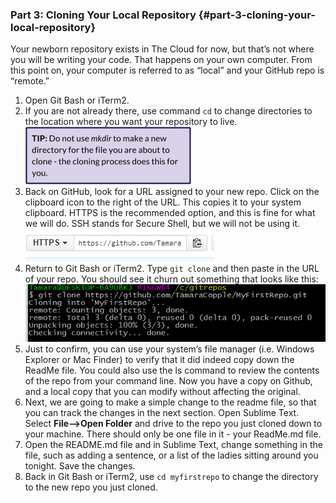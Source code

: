 ### Part 3: Cloning Your Local Repository {#part-3-cloning-your-local-repository}

Your newborn repository exists in The Cloud for now, but that’s not where you will be writing your code. That happens on your own computer. From this point on, your computer is referred to as “local” and your GitHub repo is “remote.”

1.  Open Git Bash or iTerm2\.
2.  If you are not already there, use command `cd` to change directories to the location where you want your repository to live. ![](../assets/image04.png)
3.  Back on GitHub, look for a URL assigned to your new repo. Click on the clipboard icon to the right of the URL. This copies it to your system clipboard. HTTPS is the recommended option, and this is fine for what we will do. SSH stands for Secure Shell, but we will not be using it.
![](../assets/image02.png)
4.  Return to Git Bash or iTerm2\. Type `git clone` and then paste in the URL of your repo. You should see it churn out something that looks like this: 
![](../assets/image03.png)
5.  Just to confirm, you can use your system’s file manager (i.e. Windows Explorer or Mac Finder) to verify that it did indeed copy down the ReadMe file. You could also use the ls command to review the contents of the repo from your command line. Now you have a copy on Github, and a local copy that you can modify without affecting the original.
6.  Next, we are going to make a simple change to the readme file, so that you can track the changes in the next section. Open Sublime Text. Select **File--&gt;Open Folder** and drive to the repo you just cloned down to your machine. There should only be one file in it - your ReadMe.md file.
7.  Open the README.md file and in Sublime Text, change something in the file, such as adding a sentence, or a list of the ladies sitting around you tonight. Save the changes.
8.  Back in Git Bash or iTerm2, use `cd myfirstrepo` to change the directory to the new repo you just cloned.